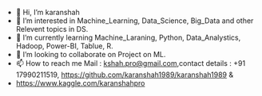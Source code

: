 - 👋 Hi, I’m karanshah
- 👀 I’m interested in Machine_Learning, Data_Science, Big_Data and other Relevent topics in DS.
- 🌱 I’m currently learning Machine_Laraning, Python, Data_Analystics, Hadoop, Power-BI, Tablue, R.
- 💞️ I’m looking to collaborate on Project on ML.
- 📫 How to reach me Mail : kshah.pro@gmail.com,contact details : +91 17990211519, https://github.com/karanshah1989/karanshah1989 & 
- https://www.kaggle.com/karanshahpro

<!---
karanshah1989/karanshah1989 is a ✨ special ✨ repository because its `README.md` (this file) appears on your GitHub profile.
You can click the Preview link to take a look at your changes.
--->

